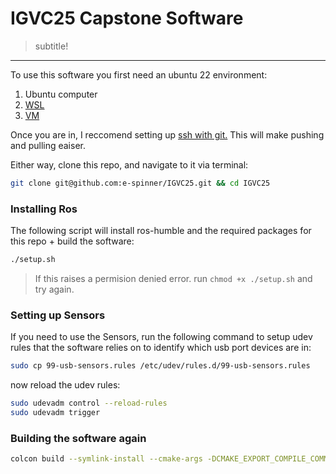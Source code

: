 # IGVC25 Capstone Software
> subtitle!
---

To use this software you first need an ubuntu 22 environment:

1.  Ubuntu computer
2.  [WSL](https://learn.microsoft.com/en-us/windows/wsl/install)
3.  [VM](https://www.virtualbox.org)

Once you are in, I reccomend setting up [ssh with git.](https://docs.github.com/en/authentication/connecting-to-github-with-ssh) This will make pushing and pulling eaiser.

Either way, clone this repo, and navigate to it via terminal:

```bash
git clone git@github.com:e-spinner/IGVC25.git && cd IGVC25
```

### Installing Ros

The following script will install ros-humble and the required packages for this repo + build the software:

```bash
./setup.sh
```

> If this raises a permision denied error. run `chmod +x ./setup.sh` and try again.

### Setting up Sensors

If you need to use the Sensors, run the following command to setup udev rules that the software relies on to identify which usb port devices are in:

```bash
sudo cp 99-usb-sensors.rules /etc/udev/rules.d/99-usb-sensors.rules
```

now reload the udev rules:

```bash
sudo udevadm control --reload-rules
sudo udevadm trigger
```


### Building the software again

```bash
colcon build --symlink-install --cmake-args -DCMAKE_EXPORT_COMPILE_COMMANDS=ON --packages-select igcv26
```